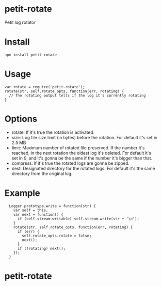 # petit-rotate

Petit log rotator

# Install

    npm install petit-rotate

# Usage

    var rotate = require('petit-rotate');
    rotate(str, self.rotate_opts, function(err, rotating) {
      // The rotating output tells if the log it's currently rotating
    }

# Options

 - rotate: If it's true the rotation is activated.
 - size: Log file size limit (in bytes) before the rotation. For default it's set in 2.5 MB
 - limit: Maximum number of rotated file preserved. If the number it's reached, in the next rotation the oldest log it's deleted. For default it's set in 9, and it's gonna be the same if the number it's bigger than that.
 - compress: If it's true the rotated logs are gonna be zipped.
 - dest: Designated directory for the rotated logs. For default it's the same directory from the original log.

# Example

      Logger.prototype.write = function(str) {
        var self = this;
        var next = function() {
          if (self.stream.writable) self.stream.write(str + '\n');
        }
        rotate(str, self.rotate_opts, function(err, rotating) {
          if (err) {
            self.rotate_opts.rotate = false;
            next();
          }
          if (!rotating) next();
        });
      }
# petit-rotate
